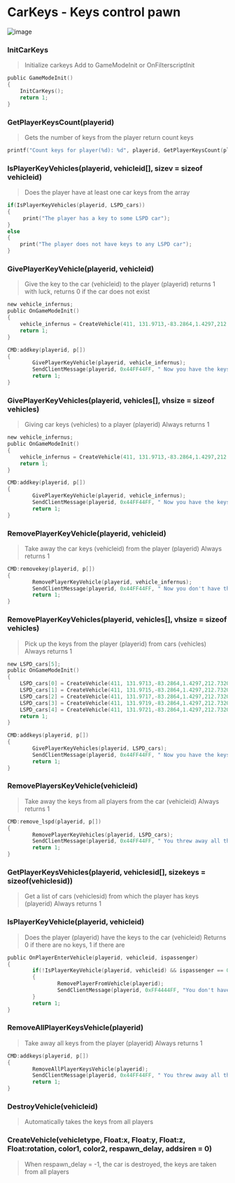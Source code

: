 # CarKeys - Keys control pawn

![image](https://pawn-wiki.ru/uploads/imgs/img_1635253141___-1.png)

### InitCarKeys
> Initialize carkeys
> Add to GameModeInit or OnFilterscriptInit

```C
public GameModeInit()
{
    InitCarKeys();
    return 1;
}
```

### GetPlayerKeysCount(playerid)

>Gets the number of keys from the player
> return count keys

```C
printf("Count keys for player(%d): %d", playerid, GetPlayerKeysCount(playerid));
```

### IsPlayerKeyVehicles(playerid, vehicleid[], sizev = sizeof vehicleid)

> Does the player have at least one car keys from the array

```C
if(IsPlayerKeyVehicles(playerid, LSPD_cars))
{
     print("The player has a key to some LSPD car");
}
else
{
    print("The player does not have keys to any LSPD car");
}
```

### GivePlayerKeyVehicle(playerid, vehicleid)

> Give the key to the car (vehicleid) to the player (playerid)
> returns 1 with luck, returns 0 if the car does not exist

```C
new vehicle_infernus;
public OnGameModeInit()
{
    vehicle_infernus = CreateVehicle(411, 131.9713,-83.2864,1.4297,212.7320, 1, 1, 5000);
    return 1;
}

CMD:addkey(playerid, p[])
{
        GivePlayerKeyVehicle(playerid, vehicle_infernus);
        SendClientMessage(playerid, 0x44FF44FF, " Now you have the keys to Infernus!");
        return 1;
}
```

### GivePlayerKeyVehicles(playerid, vehicles[], vhsize = sizeof vehicles)

> Giving car keys (vehicles) to a player (playerid)
> Always returns 1

```C
new vehicle_infernus;
public OnGameModeInit()
{
    vehicle_infernus = CreateVehicle(411, 131.9713,-83.2864,1.4297,212.7320, 1, 1, 5000);
    return 1;
}

CMD:addkey(playerid, p[])
{
        GivePlayerKeyVehicle(playerid, vehicle_infernus);
        SendClientMessage(playerid, 0x44FF44FF, " Now you have the keys to Infernus!");
        return 1;
}
```

### RemovePlayerKeyVehicle(playerid, vehicleid)

> Take away the car keys (vehicleid) from the player (playerid)
> Always returns 1

```C
CMD:removekey(playerid, p[])
{
        RemovePlayerKeyVehicle(playerid, vehicle_infernus);
        SendClientMessage(playerid, 0x44FF44FF, " Now you don't have the keys to Infernus!");
        return 1;
}
```

### RemovePlayerKeyVehicles(playerid, vehicles[], vhsize = sizeof vehicles)

> Pick up the keys from the player (playerid) from cars (vehicles)
> Always returns 1

```C
new LSPD_cars[5];
public OnGameModeInit()
{
    LSPD_cars[0] = CreateVehicle(411, 131.9713,-83.2864,1.4297,212.7320, 1, 1, 5000);
    LSPD_cars[1] = CreateVehicle(411, 131.9715,-83.2864,1.4297,212.7320, 1, 1, 5000);
    LSPD_cars[2] = CreateVehicle(411, 131.9717,-83.2864,1.4297,212.7320, 1, 1, 5000);
    LSPD_cars[3] = CreateVehicle(411, 131.9719,-83.2864,1.4297,212.7320, 1, 1, 5000);
    LSPD_cars[4] = CreateVehicle(411, 131.9721,-83.2864,1.4297,212.7320, 1, 1, 5000);
    return 1;
}

CMD:addkeys(playerid, p[])
{
        GivePlayerKeyVehicles(playerid, LSPD_cars);
        SendClientMessage(playerid, 0x44FF44FF, " Now you have the keys to the LSPD cars!");
        return 1;
}
```

### RemovePlayersKeyVehicle(vehicleid)

> Take away the keys from all players from the car (vehicleid)
> Always returns 1

```C
CMD:remove_lspd(playerid, p[])
{
        RemovePlayerKeyVehicles(playerid, LSPD_cars);
        SendClientMessage(playerid, 0x44FF44FF, " You threw away all the keys to the LSPD cars!");
        return 1;
}
```

### GetPlayerKeysVehicles(playerid, vehiclesid[], sizekeys = sizeof(vehiclesid))

> Get a list of cars (vehiclesid) from which the player has keys (playerid)
> Always returns 1

### IsPlayerKeyVehicle(playerid, vehicleid)

> Does the player (playerid) have the keys to the car (vehicleid)
> Returns 0 if there are no keys, 1 if there are 

```C
public OnPlayerEnterVehicle(playerid, vehicleid, ispassenger)
{
        if(!IsPlayerKeyVehicle(playerid, vehicleid) && ispassenger == 0)
        {
                RemovePlayerFromVehicle(playerid);
                SendClientMessage(playerid, 0xFF4444FF, "You don't have keys to transport!");
        }
        return 1;
}
```

### RemoveAllPlayerKeysVehicle(playerid)

> Take away all keys from the player (playerid)
> Always returns 1

```C
CMD:addkeys(playerid, p[])
{
        RemoveAllPlayerKeysVehicle(playerid);
        SendClientMessage(playerid, 0x44FF44FF, " You threw away all the car keys!");
        return 1;
}
```

### DestroyVehicle(vehicleid)

> Automatically takes the keys from all players

### CreateVehicle(vehicletype, Float:x, Float:y, Float:z, Float:rotation, color1, color2, respawn_delay, addsiren = 0)

> When respawn_delay = -1, the car is destroyed, the keys are taken from all players